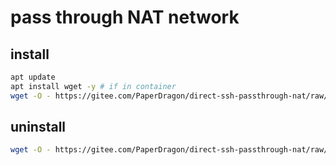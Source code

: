 # pass through NAT network



## install

```bash
apt update
apt install wget -y # if in container
wget -O - https://gitee.com/PaperDragon/direct-ssh-passthrough-nat/raw/master/frpc_linux_install.sh | bash
```

## uninstall

```bash
wget -O - https://gitee.com/PaperDragon/direct-ssh-passthrough-nat/raw/master/frpc_linux_uninstall.sh | bash
```
